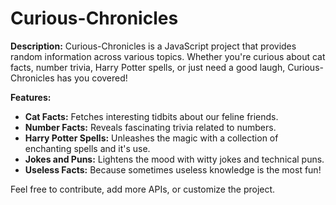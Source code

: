 # Curious-Chronicles

**Description:**
Curious-Chronicles is a JavaScript project that provides random information across various topics. Whether you're curious about cat facts, number trivia, Harry Potter spells, or just need a good laugh, Curious-Chronicles has you covered!

**Features:**
- **Cat Facts:** Fetches interesting tidbits about our feline friends.
- **Number Facts:** Reveals fascinating trivia related to numbers.
- **Harry Potter Spells:** Unleashes the magic with a collection of enchanting spells and it's use.
- **Jokes and Puns:** Lightens the mood with witty jokes and technical puns.
- **Useless Facts:** Because sometimes useless knowledge is the most fun!

Feel free to contribute, add more APIs, or customize the project.
